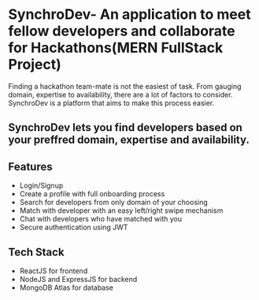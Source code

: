 # SynchroDev- An application to meet fellow developers and collaborate for Hackathons(MERN FullStack Project)

Finding a hackathon team-mate is not the easiest of task. From gauging domain, expertise to availability, there are a lot of factors to consider. SynchroDev is a platform that aims to make this process easier. 

## SynchroDev lets you find developers based on your preffred domain, expertise and availability.

## Features
- Login/Signup
- Create a profile with full onboarding process
- Search for developers from only domain of your choosing
- Match with developer with an easy left/right swipe mechanism
- Chat with developers who have matched with you
- Secure authentication using JWT

## Tech Stack
- ReactJS for frontend
- NodeJS and ExpressJS for backend
- MongoDB Atlas for database